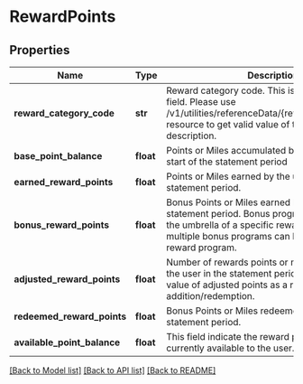 # RewardPoints

## Properties
Name | Type | Description | Notes
------------ | ------------- | ------------- | -------------
**reward_category_code** | **str** | Reward category code. This is a reference data field. Please use /v1/utilities/referenceData/{rewardCategoryCode} resource to get valid value of this field with description. | [optional] 
**base_point_balance** | **float** | Points or Miles accumulated by the user at the start of the statement period | [optional] 
**earned_reward_points** | **float** | Points or Miles earned by the user for the statement period. | [optional] 
**bonus_reward_points** | **float** | Bonus Points or Miles  earned by a user for the statement period. Bonus programs operate under the umbrella of a specific reward program since multiple bonus programs can be defined for one reward program. | [optional] 
**adjusted_reward_points** | **float** | Number of rewards points or miles adjusted for the user in the statement period. It will contain the value of adjusted points as a result of incorrect addition/redemption. | [optional] 
**redeemed_reward_points** | **float** | Bonus Points or Miles  redeemed  by a user for the statement period. | [optional] 
**available_point_balance** | **float** | This field indicate the reward points or miles currently available to the user. | [optional] 

[[Back to Model list]](../README.md#documentation-for-models) [[Back to API list]](../README.md#documentation-for-api-endpoints) [[Back to README]](../README.md)

